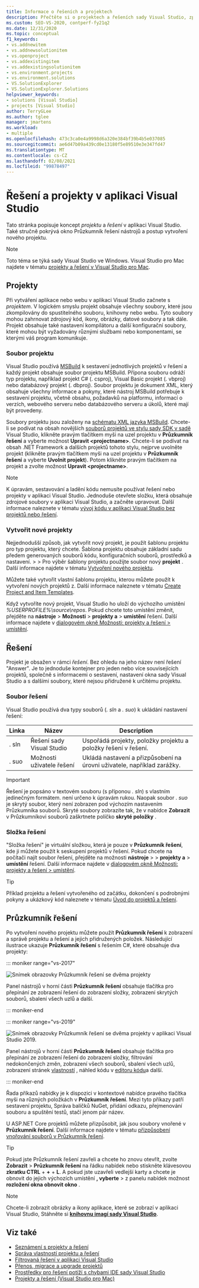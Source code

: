 ```yaml
---
title: Informace o řešeních a projektech
description: Přečtěte si o projektech a řešeních sady Visual Studio, způsobu vytváření nových projektů ze šablony a o tom, jak zobrazit & spravovat projekty v Průzkumník řešení.
ms.custom: SEO-VS-2020, contperf-fy21q2
ms.date: 12/31/2020
ms.topic: conceptual
f1_keywords:
- vs.addnewitem
- vs.addnewsolutionitem
- vs.openproject
- vs.addexistingitem
- vs.addexistingsolutionitem
- vs.environment.projects
- vs.environment.solutions
- VS.SolutionExplorer
- VS.SolutionExplorer.Solutions
helpviewer_keywords:
- solutions [Visual Studio]
- projects [Visual Studio]
author: TerryGLee
ms.author: tglee
manager: jmartens
ms.workload:
- multiple
ms.openlocfilehash: 473c3ca0e4a9998d6a320e384bf39b4b5e037085
ms.sourcegitcommit: ae6d47b09a439cd0e13180f5e89510e3e347fd47
ms.translationtype: MT
ms.contentlocale: cs-CZ
ms.lasthandoff: 02/08/2021
ms.locfileid: "99878497"
---
```

# <a name="solutions-and-projects-in-visual-studio"></a>Řešení a projekty v aplikaci Visual Studio

Tato stránka popisuje koncept *projektu* a *řešení* v aplikaci Visual Studio. Také stručně pokrývá okno Průzkumník řešení nástrojů a postup vytvoření nového projektu.

> [!NOTE]
> Toto téma se týká sady Visual Studio ve Windows. Visual Studio pro Mac najdete v tématu [projekty a řešení v Visual Studio pro Mac](/visualstudio/mac/projects-and-solutions).

## <a name="projects"></a>Projekty

Při vytváření aplikace nebo webu v aplikaci Visual Studio začnete s *projektem*. V logickém smyslu projekt obsahuje všechny soubory, které jsou zkompilovány do spustitelného souboru, knihovny nebo webu. Tyto soubory mohou zahrnovat zdrojový kód, ikony, obrázky, datové soubory a tak dále. Projekt obsahuje také nastavení kompilátoru a další konfigurační soubory, které mohou být vyžadovány různými službami nebo komponentami, se kterými váš program komunikuje.

### <a name="project-file"></a>Soubor projektu

Visual Studio používá [MSBuild](../msbuild/msbuild.md) k sestavení jednotlivých projektů v řešení a každý projekt obsahuje soubor projektu MSBuild. Přípona souboru odráží typ projektu, například projekt C# (. csproj), Visual Basic projekt (. vbproj) nebo databázový projekt (. dbproj). Soubor projektu je dokument XML, který obsahuje všechny informace a pokyny, které nástroj MSBuild potřebuje k sestavení projektu, včetně obsahu, požadavků na platformu, informací o verzích, webového serveru nebo databázového serveru a úkolů, které mají být provedeny.

Soubory projektu jsou založeny na [schématu XML jazyka MSBuild](../msbuild/msbuild-project-file-schema-reference.md). Chcete-li se podívat na obsah novějších [souborů projektů ve stylu sady SDK v sadě](../msbuild/how-to-use-project-sdk.md) Visual Studio, klikněte pravým tlačítkem myši na uzel projektu v **Průzkumník řešení** a vyberte možnost **Upravit \<projectname\>**. Chcete-li se podívat na obsah .NET Framework a dalších projektů tohoto stylu, nejprve uvolněte projekt (klikněte pravým tlačítkem myši na uzel projektu v **Průzkumník řešení** a vyberte **Uvolnit projekt**). Potom klikněte pravým tlačítkem na projekt a zvolte možnost **Upravit \<projectname\>**.

> [!NOTE]
> K úpravám, sestavování a ladění kódu nemusíte používat řešení nebo projekty v aplikaci Visual Studio. Jednoduše otevřete složku, která obsahuje zdrojové soubory v aplikaci Visual Studio, a začněte upravovat. Další informace naleznete v tématu [vývoj kódu v aplikaci Visual Studio bez projektů nebo řešení](../ide/develop-code-in-visual-studio-without-projects-or-solutions.md).

### <a name="create-new-projects"></a>Vytvořit nové projekty

Nejjednodušší způsob, jak vytvořit nový projekt, je použít šablonu projektu pro typ projektu, který chcete. Šablona projektu obsahuje základní sadu předem generovaných souborů kódu, konfiguračních souborů, prostředků a nastavení.   >    >  Pro výběr šablony projektu použijte soubor nový **projekt** . Další informace najdete v tématu [Vytvoření nového projektu](create-new-project.md).

Můžete také vytvořit vlastní šablonu projektu, kterou můžete použít k vytvoření nových projektů z. Další informace naleznete v tématu [Create Project and Item Templates](../ide/creating-project-and-item-templates.md).

Když vytvoříte nový projekt, Visual Studio ho uloží do výchozího umístění *%USERPROFILE%\source\repos*. Pokud chcete toto umístění změnit, přejděte na **nástroje**  >  **Možnosti**  >  **projekty a**  >  **umístění** řešení. Další informace najdete v [dialogovém okně Možnosti: projekty a řešení > umístění](./reference/projects-solutions-locations-options.md).

## <a name="solutions"></a>Řešení

Projekt je obsažen v rámci *řešení*. Bez ohledu na jeho název není řešení "Answer". Je to jednoduše kontejner pro jeden nebo více souvisejících projektů, společně s informacemi o sestavení, nastavení okna sady Visual Studio a s dalšími soubory, které nejsou přidružené k určitému projektu.

### <a name="solution-file"></a>Soubor řešení

Visual Studio používá dva typy souborů (*. sln* a *. suo*) k ukládání nastavení řešení:

|Linka|Název|Description|
|---------------|----------|-----------------|
|. sln|Řešení sady Visual Studio|Uspořádá projekty, položky projektu a položky řešení v řešení.|
|. suo|Možnosti uživatele řešení|Ukládá nastavení a přizpůsobení na úrovni uživatele, například zarážky.|

> [!IMPORTANT]
> Řešení je popsáno v textovém souboru (s příponou *. sln*) s vlastním jedinečným formátem. není určeno k úpravám rukou. Naopak soubor *. suo* je skrytý soubor, který není zobrazen pod výchozím nastavením Průzkumníka souborů. Skryté soubory zobrazíte tak, že v nabídce **Zobrazit** v Průzkumníkovi souborů zaškrtnete políčko **skryté položky** .

### <a name="solution-folder"></a>Složka řešení

"Složka řešení" je virtuální složkou, která je pouze v **Průzkumník řešení**, kde ji můžete použít k seskupení projektů v řešení. Pokud chcete na počítači najít soubor řešení, přejděte na možnosti **nástroje**  >    >  **projekty a**  >  **umístění** řešení. Další informace najdete v [dialogovém okně Možnosti: projekty a řešení > umístění](./reference/projects-solutions-locations-options.md).

> [!TIP]
> Příklad projektu a řešení vytvořeného od začátku, dokončení s podrobnými pokyny a ukázkový kód naleznete v tématu [Úvod do projektů a řešení](../get-started/tutorial-projects-solutions.md).

## <a name="solution-explorer"></a>Průzkumník řešení

Po vytvoření nového projektu můžete použít **Průzkumník řešení** k zobrazení a správě projektu a řešení a jejich přidružených položek. Následující ilustrace ukazuje **Průzkumník řešení** s řešením C#, které obsahuje dva projekty:

::: moniker range="vs-2017"

![Snímek obrazovky Průzkumník řešení se dvěma projekty](../ide/media/vs2015_solution_explorer.png)

Panel nástrojů v horní části **Průzkumník řešení** obsahuje tlačítka pro přepínání ze zobrazení řešení do zobrazení složky, zobrazení skrytých souborů, sbalení všech uzlů a další.

::: moniker-end

::: moniker range="vs-2019"

![Snímek obrazovky Průzkumník řešení se dvěma projekty v aplikaci Visual Studio 2019.](../ide/media/solution-explorer.png)

Panel nástrojů v horní části **Průzkumník řešení** obsahuje tlačítka pro přepínání ze zobrazení řešení do zobrazení složky, filtrování nedokončených změn, zobrazení všech souborů, sbalení všech uzlů, zobrazení stránek [vlastností](managing-project-and-solution-properties.md) , náhled kódu v [editoru kódu](writing-code-in-the-code-and-text-editor.md)a další.

::: moniker-end

Řada příkazů nabídky je k dispozici v kontextové nabídce pravého tlačítka myši na různých položkách v **Průzkumník řešení**. Mezi tyto příkazy patří sestavení projektu, Správa balíčků NuGet, přidání odkazu, přejmenování souboru a spuštění testů, stačí jenom pár název.

U ASP.NET Core projektů můžete přizpůsobit, jak jsou soubory vnořené v **Průzkumník řešení**. Další informace najdete v tématu [přizpůsobení vnořování souborů v Průzkumník řešení](file-nesting-solution-explorer.md).

> [!TIP]
> Pokud jste Průzkumník řešení zavřeli a chcete ho znovu otevřít, zvolte **Zobrazit**  >  **Průzkumník řešení** na řádku nabídek nebo stiskněte klávesovou **zkratku CTRL** + **+** + **L**. A pokud jste uzavřeli vedlejší karty a chcete je obnovit do jejich výchozích umístění **, vyberte**  >  z panelu nabídek možnost **rozložení okna obnovit okno** .

> [!NOTE]
> Chcete-li zobrazit obrázky a ikony aplikace, které se zobrazí v aplikaci Visual Studio, Stáhněte si [**knihovnu imagí sady Visual Studio**](https://www.microsoft.com/download/details.aspx?id=35825).

## <a name="see-also"></a>Viz také

- [Seznámení s projekty a řešení](../get-started/tutorial-projects-solutions.md)
- [Správa vlastností projektu a řešení](managing-project-and-solution-properties.md)
- [Filtrovaná řešení v aplikaci Visual Studio](filtered-solutions.md)
- [Přenos, migrace a upgrade projektů](../porting/port-migrate-and-upgrade-visual-studio-projects.md)
- [Prostředky pro řešení potíží s chybami IDE sady Visual Studio](./reference/resources-for-troubleshooting-integrated-development-environment-errors.md)
- [Projekty a řešení (Visual Studio pro Mac)](/visualstudio/mac/projects-and-solutions)